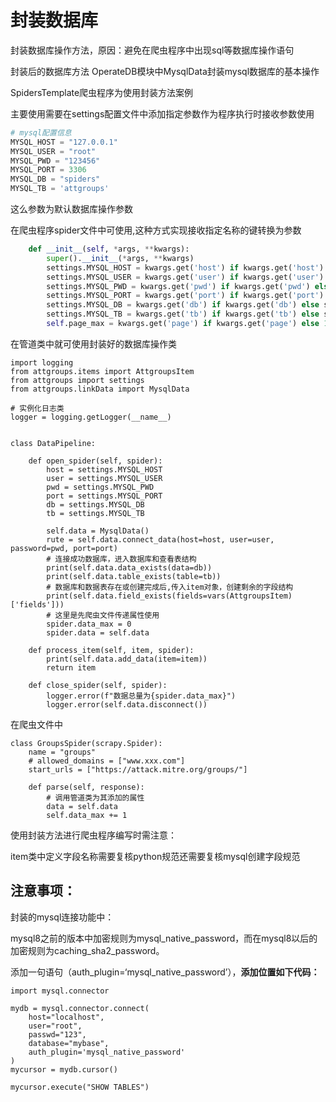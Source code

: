 # 封装数据库

封装数据库操作方法，原因：避免在爬虫程序中出现sql等数据库操作语句

封装后的数据库方法 OperateDB模块中MysqlData封装mysql数据库的基本操作

SpidersTemplate爬虫程序为使用封装方法案例

主要使用需要在settings配置文件中添加指定参数作为程序执行时接收参数使用

```python
# mysql配置信息
MYSQL_HOST = "127.0.0.1"
MYSQL_USER = "root"
MYSQL_PWD = "123456"
MYSQL_PORT = 3306
MYSQL_DB = "spiders"
MYSQL_TB = 'attgroups'
```

这么参数为默认数据库操作参数

在爬虫程序spider文件中可使用,这种方式实现接收指定名称的键转换为参数

```python
    def __init__(self, *args, **kwargs):
        super().__init__(*args, **kwargs)
        settings.MYSQL_HOST = kwargs.get('host') if kwargs.get('host') else settings.MYSQL_HOST
        settings.MYSQL_USER = kwargs.get('user') if kwargs.get('user') else settings.MYSQL_USER
        settings.MYSQL_PWD = kwargs.get('pwd') if kwargs.get('pwd') else settings.MYSQL_PWD
        settings.MYSQL_PORT = kwargs.get('port') if kwargs.get('port') else settings.MYSQL_PORT
        settings.MYSQL_DB = kwargs.get('db') if kwargs.get('db') else settings.MYSQL_DB
        settings.MYSQL_TB = kwargs.get('tb') if kwargs.get('tb') else settings.MYSQL_TB
        self.page_max = kwargs.get('page') if kwargs.get('page') else 10
```

在管道类中就可使用封装好的数据库操作类

```
import logging
from attgroups.items import AttgroupsItem
from attgroups import settings
from attgroups.linkData import MysqlData

# 实例化日志类
logger = logging.getLogger(__name__)


class DataPipeline:

    def open_spider(self, spider):
        host = settings.MYSQL_HOST
        user = settings.MYSQL_USER
        pwd = settings.MYSQL_PWD
        port = settings.MYSQL_PORT
        db = settings.MYSQL_DB
        tb = settings.MYSQL_TB

        self.data = MysqlData()
        rute = self.data.connect_data(host=host, user=user, password=pwd, port=port)
        # 连接成功数据库，进入数据库和查看表结构
        print(self.data.data_exists(data=db))
        print(self.data.table_exists(table=tb))
        # 数据库和数据表存在或创建完成后,传入item对象，创建剩余的字段结构
        print(self.data.field_exists(fields=vars(AttgroupsItem)['fields']))
		# 这里是先爬虫文件传递属性使用
        spider.data_max = 0
        spider.data = self.data

    def process_item(self, item, spider):
        print(self.data.add_data(item=item))
        return item

    def close_spider(self, spider):
        logger.error(f"数据总量为{spider.data_max}")
        logger.error(self.data.disconnect())
```

在爬虫文件中

```
class GroupsSpider(scrapy.Spider):
    name = "groups"
    # allowed_domains = ["www.xxx.com"]
    start_urls = ["https://attack.mitre.org/groups/"]

    def parse(self, response):
        # 调用管道类为其添加的属性
        data = self.data
        self.data_max += 1

```

使用封装方法进行爬虫程序编写时需注意：

​		item类中定义字段名称需要复核python规范还需要复核mysql创建字段规范





## 注意事项：

封装的mysql连接功能中：

mysql8之前的版本中加密规则为mysql_native_password，而在mysql8以后的加密规则为caching_sha2_password。

添加一句语句（auth_plugin=‘mysql_native_password’），**添加位置如下代码：**

```b
import mysql.connector

mydb = mysql.connector.connect(
    host="localhost",
    user="root",
    passwd="123",
    database="mybase",
    auth_plugin='mysql_native_password'
)
mycursor = mydb.cursor()

mycursor.execute("SHOW TABLES")

```


